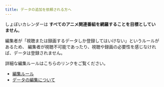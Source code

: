 ```yaml
---
title: データの追加を依頼される方へ
---
```


しょぼいカレンダーは __すべてのアニメ関連番組を網羅することを目標としていません__。

編集者が「視聴または録画するデータしか登録してはいけない」というルールがあるため、
編集者が視聴不可能であったり、視聴や録画の必要性を感じなければ、データは登録されません。





詳細な編集ルールはこちらのリンクをご覧ください。

-   [編集ルール](../editing-rules)
-   [データの編集について](../editing)
